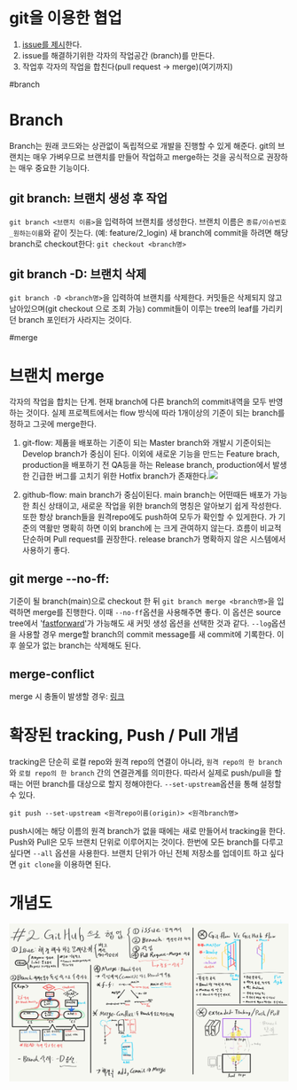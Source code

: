 # git을 이용한 협업
1. [issue를 제시](/by_Category/Git_and_GitHub/collaborate/git_issue.md)한다.
2. issue를 해결하기위한 각자의 작업공간 (branch)를 만든다.
3. 작업후 각자의 작업을 합친다(pull request → merge)(여기까지)

#branch
# Branch
Branch는 원래 코드와는 상관없이 독립적으로 개발을 진행할 수 있게 해준다. git의 브랜치는 매우 가벼우므로 브랜치를 만들어 작업하고 merge하는 것을 공식적으로 권장하는 매우 중요한 기능이다. 
## git branch: 브랜치 생성 후 작업
`git branch <브랜치 이름>`을 입력하여 브랜치를 생성한다.
브랜치 이름은 `종류/이슈번호_원하는이름`와 같이 짓는다. (예: feature/2_login)
새 branch에 commit을 하려면 해당 branch로 checkout한다: `git checkout <branch명>`

## git branch -D: 브랜치 삭제
`git branch -D <branch명>`을 입력하여 브랜치를 삭제한다. 커밋들은 삭제되지 않고 남아있으며(git checkout 으로 조회 가능) commit들이 이루는 tree의 leaf를 가리키던 branch 포인터가 사라지는 것이다.

#merge
# 브랜치 merge
각자의 작업을 합치는 단계. 현재 branch에 다른 branch의 commit내역을 모두 반영하는 것이다.
실제 프로젝트에서는 flow 방식에 따라 1개이상의 기준이 되는 branch를 정하고 그곳에 merge한다.

1. git-flow: 제품을 배포하는 기준이 되는 Master branch와 개발시 기준이되는 Develop branch가 중심이 된다. 이외에 새로운 기능을 만드는 Feature brach, production을 배포하기 전 QA등을 하는 Release branch, production에서 발생한 긴급한 버그를 고치기 위한 Hotfix branch가 존재한다.![](https://nvie.com/img/git-model@2x.png)

2. github-flow: main branch가 중심이된다. main branch는 어떤때든 배포가 가능한 최신 상태이고, 새로운 작업을 위한 branch의 명칭은 알아보기 쉽게 작성한다. 또한 항상 branch들을 원격repo에도 push하여 모두가 확인할 수 있게한다. 가 기준의 역활만 명확히 하면 이외 branch에 는 크게 관여하지 않는다. 흐름이 비교적 단순하며 Pull request를 권장한다. release branch가 명확하지 않은 시스템에서 사용하기 좋다.

## git merge --no-ff:
기준이 될 branch(main)으로 checkout 한 뒤 `git branch merge <branch명>`을 입력하면 merge를 진행한다. 이때 `--no-ff`옵션을 사용해주면 좋다. 이 옵션은 source tree에서 '[fastforward](/by_Category/Git_and_GitHub/collaborate/fast_forward.md)'가 가능해도 새 커밋 생성 옵션을 선택한 것과 같다. `--log`옵션을 사용할 경우 merge할 branch의 commit message를 새 commit에 기록한다.
이후 쓸모가 없는 branch는 삭제해도 된다.

## merge-conflict
merge 시 충돌이 발생할 경우: [링크](/by_Category/Git_and_GitHub/collaborate/conflict.md)

# 확장된 tracking, Push / Pull 개념
tracking은 단순히 로컬 repo와 원격 repo의 연결이 아니라, `원격 repo의 한 branch`와 `로컬 repo의 한 branch` 간의 연결관계를 의미한다. 따라서 실제로 push/pull을 할때는 어떤 branch를 대상으로 할지 정해야한다. `--set-upstream`옵션을 통해 설정할 수 있다.
```
git push --set-upstream <원격repo이름(origin)> <원격branch명>
```
push시에는 해당 이름의 원격 branch가 없을 때에는 새로 만들어서 tracking을 한다.
Push와 Pull은 모두 브랜치 단위로 이루어지는 것이다.
한번에 모든 branch를 다루고 싶다면 `--all` 옵션을 사용한다.
브랜치 단위가 아닌 전체 저장소를 업데이트 하고 싶다면 `git clone`을 이용하면 된다.

# 개념도
![](/by_Category/Git_and_GitHub/img/git_hub_2.jpg)